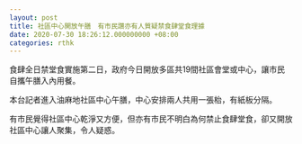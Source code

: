 ```yaml
---
layout: post
title: 社區中心開放午膳　有市民讚亦有人質疑禁食肆堂食理據
date: 2020-07-30 18:26:12.000000000 +08:00
categories: rthk
---
```


食肆全日禁堂食實施第二日，政府今日開放多區共19間社區會堂或中心，讓市民自攜午膳入內用餐。

本台記者進入油麻地社區中心午膳，中心安排兩人共用一張枱，有紙板分隔。

有市民覺得社區中心乾淨又方便，但亦有市民不明白為何禁止食肆堂食，卻又開放社區中心讓人聚集，令人疑惑。
